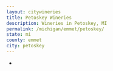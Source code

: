 ```yaml
---
layout: citywineries
title: Petoskey Wineries
description: Wineries in Petoskey, MI
permalink: /michigan/emmet/petoskey/
state: mi
county: emmet
city: petoskey
---
```

-
